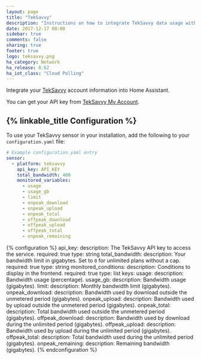 ```yaml
---
layout: page
title: "TekSavvy"
description: "Instructions on how to integrate TekSavvy data usage within Home Assistant."
date: 2017-12-17 00:00
sidebar: true
comments: false
sharing: true
footer: true
logo: teksavvy.png
ha_category: Network
ha_release: 0.62
ha_iot_class: "Cloud Polling"
---
```


Integrate your [TekSavvy](https://myaccount.teksavvy.com/) account information into Home Assistant.

You can get your API key from [TekSavvy My Account](https://myaccount.teksavvy.com/ApiKey/ApiKeyManagement).

## {% linkable_title Configuration %}

To use your TekSavvy sensor in your installation, add the following to your `configuration.yaml` file:

```yaml
# Example configuration.yaml entry
sensor:
  - platform: teksavvy
    api_key: API_KEY
    total_bandwidth: 400
    monitored_variables:
      - usage
      - usage_gb
      - limit
      - onpeak_download
      - onpeak_upload
      - onpeak_total
      - offpeak_download
      - offpeak_upload
      - offpeak_total
      - onpeak_remaining
```

{% configuration %}
api_key:
  description: The TekSavvy API key to access the service.
  required: true
  type: string
total_bandwidth:
  description: Your bandwidth limit in gigabytes. Set to `0` for unlimited plans without a cap.
  required: true
  type: string
monitored_conditions:
  description: Conditions to display in the frontend.
  required: true
  type: list
  keys:
    usage:
      description: Bandwidth usage (percentage).
    usage_gb:
      description: Bandwidth usage (gigabytes).
    limit:
      description: Monthly bandwidth limit (gigabytes).
    onpeak_download:
      description: Bandwidth used by download outside the unmetered period (gigabytes).
    onpeak_upload:
      description: Bandwidth used by upload outside the unmetered period (gigabytes).
    onpeak_total:
      description: Total bandwidth used outside the unmetered period (gigabytes).
    offpeak_download:
      description: Bandwidth used by download during the unlimited period (gigabytes).
    offpeak_upload:
      description: Bandwidth used by upload during the unlimited period (gigabytes).
    offpeak_total:
      description: Total bandwidth used during the unlimited period (gigabytes).
    onpeak_remaining:
      description: Remaining bandwidth (gigabytes).
{% endconfiguration %}

